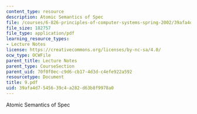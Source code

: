 ```yaml
---
content_type: resource
description: Atomic Semantics of Spec
file: /courses/6-826-principles-of-computer-systems-spring-2002/39afa4d7545639c4a282d63b8f9978a0_9.pdf
file_size: 182757
file_type: application/pdf
learning_resource_types:
- Lecture Notes
license: https://creativecommons.org/licenses/by-nc-sa/4.0/
ocw_type: OCWFile
parent_title: Lecture Notes
parent_type: CourseSection
parent_uid: 70f0f0ec-c9d6-cb17-4d3d-c4efe922a592
resourcetype: Document
title: 9.pdf
uid: 39afa4d7-5456-39c4-a282-d63b8f9978a0
---
```

Atomic Semantics of Spec
